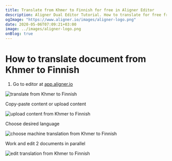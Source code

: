 ```yaml
---
title: Translate from Khmer to Finnish for free in Aligner Editor
description: Aligner Dual Editor Tutorial. How to translate for free from Khmer to Finnish. Aligner is multilingual document management platform. 
ogImage: "https://www.aligner.io/images/aligner-logo.png"
date: 2020-05-06T07:09:21+03:00
image: ../images/aligner-logo.png
onBlog: true
---
```


# How to translate document from Khmer to Finnish

1. Go to editor at [app.aligner.io](https://app.aligner.io "Aligner App web page")

![translate from Khmer to Finnish](../aligner-blank-editor.png "translate from Khmer to Finnish")

Copy-paste content or upload content

![upload content from Khmer to Finnish](../aligner-uploaded-document.png "upload content from Khmer to Finnish")

Choose desired language

![choose machine translation from Khmer to Finnish](../aligner-language-dropdown.png "choose machine translation from Khmer to Finnish")

Work and edit 2 documents in parallel

![edit translation from Khmer to Finnish](../aligner-double-sitded-editor.png "edit translation from Khmer to Finnish")


